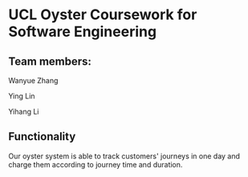 # UCL Oyster Coursework for Software Engineering
## Team members:

Wanyue Zhang

Ying Lin

Yihang Li

## Functionality
Our oyster system is able to track customers' journeys in one day and charge them according to journey time and duration. 